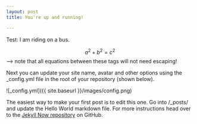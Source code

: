 ```yaml
---
layout: post
title: You're up and running!

---
```

Test: I am riding on a bus.

  $$a^2 + b^2 = c^2$$ --> note that all equations between these tags will not need escaping! 


Next you can update your site name, avatar and other options using the _config.yml file in the root of your repository (shown below).

![_config.yml]({{ site.baseurl }}/images/config.png)

The easiest way to make your first post is to edit this one. Go into /_posts/ and update the Hello World markdown file. For more instructions head over to the [Jekyll Now repository](https://github.com/barryclark/jekyll-now) on GitHub.

